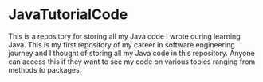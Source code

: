 # JavaTutorialCode
This is a repository for storing all my Java code I wrote during learning Java. This is my first repository of my career in software engineering journey and I thought of storing all my Java code in this repository. Anyone can access this if they want to see my code on various topics ranging from methods to packages.

